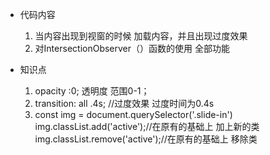 - 代码内容
    1. 当内容出现到视窗的时候  加载内容，并且出现过度效果
    2. 对IntersectionObserver（）函数的使用  全部功能 
    
- 知识点
    1. opacity :0; 透明度 范围0-1；
    2. transition: all .4s; //过度效果  过度时间为0.4s
    3.  const img = document.querySelector('.slide-in')
        img.classList.add('active');//在原有的基础上  加上新的类  
        img.classList.remove('active');//在原有的基础上  移除类  
